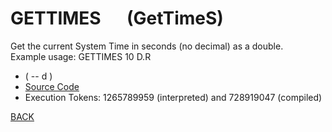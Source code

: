 # GETTIMES &emsp; (GetTimeS)
Get the current System Time in seconds (no decimal) as a double.<br/>Example usage: GETTIMES 10 D.R
* ( -- d )
* [Source Code](../words/graphics/GetTimeS.cs)
* Execution Tokens: 1265789959 (interpreted) and 728919047 (compiled)


[BACK](builtins.md#GetTimeS)
